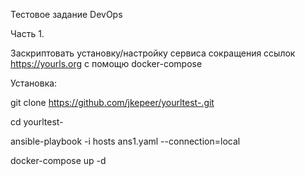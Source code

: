 Тестовое задание DevOps

Часть 1.

Заскриптовать установку/настройку сервиса сокращения ссылок https://yourls.org с помощю docker-compose

Установка:

git clone  https://github.com/jkepeer/yourltest-.git

cd yourltest-

ansible-playbook -i hosts  ans1.yaml --connection=local

docker-compose up -d
